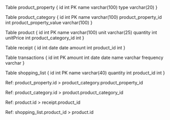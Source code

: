 Table product_property {
  id int PK
  name varchar(100)
  type varchar(20)
}

Table product_category {
  id int PK
  name varchar(100)
  product_property_id int
  product_property_value varchar(100)
}

Table product {
 id int PK 
 name varchar(100)
 unit varchar(25)
 quantity int
 unitPrice int
 product_category_id int
}

Table receipt {
  id int 
  date date
  amount int
  product_id int 
}

Table transactions {
  id int PK
  amount int 
  date date
  name varchar 
  frequency varchar
}

Table shopping_list { 
 id int PK
 name varchar(40)
 quantity int
 product_id int
}

Ref: product_property.id >  product_category.product_property_id 

Ref: product_category.id > product.product_category_id

Ref: product.id > receipt.product_id

Ref: shopping_list.product_id > product.id
